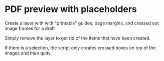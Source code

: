 # PDF preview with placeholders

Create a layer with with "printable" guides, page margins, and crossed out image frames for a draft

Simply remove the layer to get rid of the items that have been created.

If there is a selection, the script only creates crossed boxes on top of the images and then quits.
